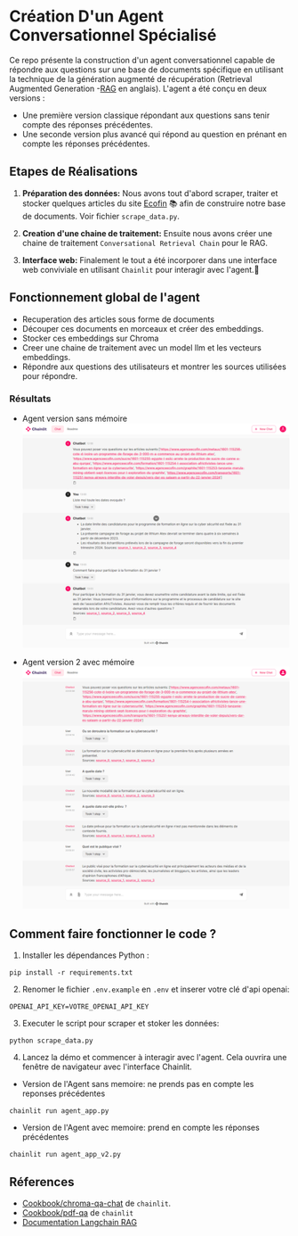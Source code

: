 # Création D'un Agent Conversationnel Spécialisé

Ce repo présente la construction d'un agent conversationnel capable de répondre aux questions sur une base de documents spécifique en utilisant la technique de la génération augmenté de récupération (Retrieval Augmented Generation -[RAG](https://www.elastic.co/fr/what-is/retrieval-augmented-generation) en anglais).
L'agent a été conçu en deux versions :
- Une première version classique répondant aux questions sans tenir compte des réponses précédentes.
- Une seconde version plus avancé qui répond au question en prénant en compte les réponses précédentes.

## Etapes de Réalisations

1. **Préparation des données:** Nous avons tout d'abord scraper, traiter et stocker quelques articles du site [Ecofin](https://www.agenceecofin.com/a-la-une/recherche-article?filterTitle=&submit.x=0&submit.y=0&filterTousLesFils=Tous&filterCategories=Sous-rubrique&filterDateFrom=&filterDateTo=&option=com_dmk2articlesfilter&view=articles&filterFrench=French&Itemid=269&userSearch=1&layout=#dmk2articlesfilter_results) 📚 afin de construire notre base de documents.
Voir fichier `scrape_data.py`.

2.  **Creation d'une chaine de traitement:** Ensuite nous avons créer une chaine de traitement `Conversational Retrieval Chain` pour le RAG.

3. **Interface web:** Finalement le tout a été incorporer dans une interface web conviviale en utilisant `Chainlit` pour interagir avec l'agent.💬

## Fonctionnement global de l'agent

- Recuperation des articles sous forme de documents
- Découper ces documents en morceaux et créer des embeddings.
- Stocker ces embeddings sur Chroma
- Creer une chaine de traitement avec un model llm et les vecteurs embeddings.
- Répondre aux questions des utilisateurs et montrer les sources utilisées pour répondre.

### Résultats
- Agent version sans mémoire
![Screenshot](./chat_screencapture.png)

- Agent version 2 avec mémoire
![Screenshot](./chat_v2_screencapture.png)

## Comment faire fonctionner le code ?

1. Installer les dépendances Python :
```shell
pip install -r requirements.txt
```

2. Renomer le fichier  `.env.example` en `.env` et inserer votre clé d'api openai:
```.env
OPENAI_API_KEY=VOTRE_OPENAI_API_KEY
```
3. Executer le script pour scraper et stoker les données:
```shell
python scrape_data.py
```
4. Lancez la démo et commencer à interagir avec l'agent. Cela ouvrira une fenêtre de navigateur avec l'interface Chainlit.

- Version de l'Agent sans memoire: ne prends pas en compte les reponses précédentes
```shell
chainlit run agent_app.py 
```
- Version de l'Agent avec memoire: prend en compte les réponses précédentes
```shell
chainlit run agent_app_v2.py 
```

## Réferences
- [Cookbook/chroma-qa-chat](https://github.com/Chainlit/cookbook/tree/main/chroma-qa-chat) de `chainlit`.
- [Cookbook/pdf-qa](https://github.com/Chainlit/cookbook/tree/main/pdf-qa)  de `chainlit`
- [Documentation Langchain RAG ](https://python.langchain.com/docs/expression_language/cookbook/retrieval#conversational-retrieval-chain)

